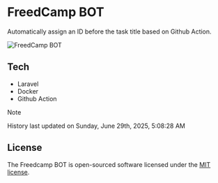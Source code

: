 # FreedCamp BOT

Automatically assign an ID before the task title based on Github Action.

![FreedCamp BOT](https://repository-images.githubusercontent.com/737932867/7d34798b-2680-471c-b089-a78a718d3d6a)

## Tech

- Laravel
- Docker
- Github Action

> [!NOTE]  
> History last updated on Sunday, June 29th, 2025, 5:08:28 AM

## License

The Freedcamp BOT is open-sourced software licensed under the [MIT license](https://opensource.org/licenses/MIT).
